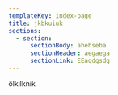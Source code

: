 ```yaml
---
templateKey: index-page
title: jkbkuiuk
sections:
  - section:
      sectionBody: ahehseba
      sectionHeader: aegaega
      sectionLink: EEaqdgsdg
---
```

ölkilknik
